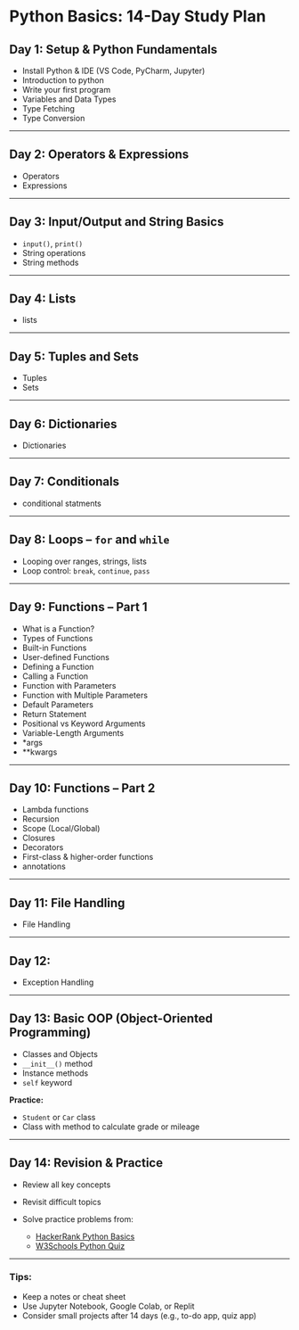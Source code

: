 # Python Basics: 14-Day Study Plan

## Day 1: Setup & Python Fundamentals

* Install Python & IDE (VS Code, PyCharm, Jupyter) 
* Introduction to python
* Write your first program
* Variables and Data Types
* Type Fetching
* Type Conversion

---

## Day 2: Operators & Expressions

* Operators
* Expressions

---

## Day 3: Input/Output and String Basics

* `input()`, `print()`
* String operations
* String methods

---

## Day 4: Lists

* lists

---

## Day 5: Tuples and Sets

* Tuples
* Sets

---

## Day 6: Dictionaries

* Dictionaries

---

## Day 7: Conditionals

* conditional statments

---

## Day 8: Loops – `for` and `while`

* Looping over ranges, strings, lists
* Loop control: `break`, `continue`, `pass`

---

## Day 9: Functions – Part 1

* What is a Function?
* Types of Functions
* Built-in Functions
* User-defined Functions
* Defining a Function
* Calling a Function
* Function with Parameters
* Function with Multiple Parameters
* Default Parameters
* Return Statement
* Positional vs Keyword Arguments
* Variable-Length Arguments
* *args
* **kwargs

---

## Day 10: Functions – Part 2

* Lambda functions
* Recursion
* Scope (Local/Global)
* Closures
* Decorators
* First-class & higher-order functions
* annotations

---

## Day 11: File Handling

* File Handling

---

## Day 12: 

* Exception Handling

---

## Day 13: Basic OOP (Object-Oriented Programming)

* Classes and Objects
* `__init__()` method
* Instance methods
* `self` keyword

**Practice:**

* `Student` or `Car` class
* Class with method to calculate grade or mileage

---

## Day 14: Revision & Practice

* Review all key concepts
* Revisit difficult topics
* Solve practice problems from:

  * [HackerRank Python Basics](https://www.hackerrank.com/domains/tutorials/10-days-of-python)
  * [W3Schools Python Quiz](https://www.w3schools.com/quiztest/quiztest.asp?qtest=Python)

---

### Tips:

* Keep a notes or cheat sheet
* Use Jupyter Notebook, Google Colab, or Replit
* Consider small projects after 14 days (e.g., to-do app, quiz app)
